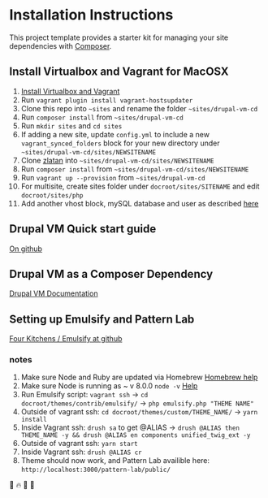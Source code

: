 # Installation Instructions

This project template provides a starter kit for managing your site
dependencies with [Composer](https://getcomposer.org/).

## Install Virtualbox and Vagrant for MacOSX

1. [Install Virtualbox and Vagrant](https://gist.github.com/tomysmile/0618f1aa16341706940ed36b423b431c)
1. Run `vagrant plugin install vagrant-hostsupdater`
1. Clone this repo into `~sites` and rename the folder `~sites/drupal-vm-cd`
1. Run `composer install` from `~sites/drupal-vm-cd`
1. Run `mkdir sites` and `cd sites`
1. If adding a new site, update `config.yml` to include a new `vagrant_synced_folders` block for your new directory under `~sites/drupal-vm-cd/sites/NEWSITENAME`
1. Clone [zlatan](https://github.com/as-cornell/cucas8zlatan) into `~sites/drupal-vm-cd/sites/NEWSITENAME`
1. Run `composer install` from `~sites/drupal-vm-cd/sites/NEWSITENAME`
1. Run `vagrant up --provision` from `~sites/drupal-vm-cd`
1. For multisite, create sites folder under `docroot/sites/SITENAME` and edit `docroot/sites/php`
1. Add another vhost block, mySQL database and user as described [here](http://docs.drupalvm.com/en/latest/deployment/multisite/)


## Drupal VM Quick start guide

[On github](https://github.com/geerlingguy/drupal-vm#quick-start-guide)

## Drupal VM as a Composer Dependency

[Drupal VM Documentation](http://docs.drupalvm.com/en/latest/deployment/composer-dependency/)

## Setting up Emulsify and Pattern Lab

[Four Kitchens / Emulsify at github](https://github.com/fourkitchens/emulsify)

### notes

1. Make sure Node and Ruby are updated via Homebrew [Homebrew help](https://docs.brew.sh/FAQ)
1. Make sure Node is running as ~ v 8.0.0 `node -v`  [Help](https://stackoverflow.com/questions/3987683/homebrew-install-specific-version-of-formula)
1. Run Emulsify script: `vagrant ssh` -> `cd docroot/themes/contrib/emulsify/` -> `php emulsify.php "THEME NAME"`
1. Outside of vagrant ssh: `cd docroot/themes/custom/THEME_NAME/` -> `yarn install`
1. Inside Vagrant ssh: `drush sa` to get @ALIAS -> `drush @ALIAS then THEME_NAME -y && drush @ALIAS en components unified_twig_ext -y`
1. Outside of vagrant ssh: `yarn start`
1. Inside Vagrant ssh: `drush @ALIAS cr`
1. Theme should now work, and Pattern Lab availible here: `http://localhost:3000/pattern-lab/public/`

:hankey: :fire: :cactus: :mountain_railway:
